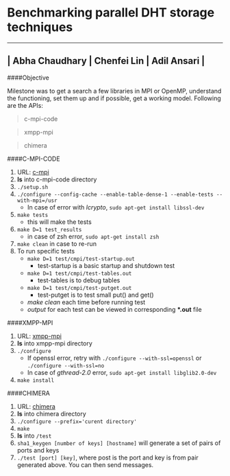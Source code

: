 Benchmarking parallel DHT storage techniques
====
---
| Abha Chaudhary  |  Chenfei Lin |  Adil Ansari |
----

####Objective

Milestone was to get a search a few libraries in MPI or OpenMP, understand the functioning, set them up and if possible, get a working model. Following are the APIs:

> c-mpi-code

> xmpp-mpi

> chimera

####C-MPI-CODE
1. URL: [c-mpi](http://c-mpi.sourceforge.net) 
2. **ls** into c-mpi-code directory
3. `./setup.sh`
4. `./configure --config-cache --enable-table-dense-1 --enable-tests --with-mpi=/usr`
    + In case of error with *lcrypto*, `sudo apt-get install libssl-dev`
5. `make tests`
	+ this will make the tests
6. `make D=1 test_results`
	+ in case of zsh error, `sudo apt-get install zsh`
7. `make clean` in case to re-run
8. To run specific tests
    + `make D=1 test/cmpi/test-startup.out`
        + test-startup is a basic startup and shutdown test
    + `make D=1 test/cmpi/test-tables.out`
        + test-tables is to debug tables
    + `make D=1 test/cmpi/test-putget.out`
        + test-putget is to test small put() and get()
    + _make clean_ each time before running test
    + _output_ for each test can be viewed in corresponding __*.out__ file

####XMPP-MPI
1. URL: [xmpp-mpi](http://apps.man.poznan.pl/trac/xmpp-mpi)
2. **ls** into xmpp-mpi directory
3. `./configure`
	+ If openssl error, retry with `./configure --with-ssl=openssl` or `./configure --with-ssl=no`
	+ In case of _gthread-2.0_ error, `sudo apt-get install libglib2.0-dev`
4. `make install`

####CHIMERA
1. URL: [chimera](http://current.cs.ucsb.edu/projects/chimera)
2. **ls** into chimera directory
3. `./configure --prefix='curent directory'`
4. `make`
5. **ls** into `/test`
6. `sha1_keygen [number of keys] [hostname]` will generate a set of pairs of ports and keys
7. `./test [port] [key]`, where post is the port and key is from pair generated above. You can then send messages.
